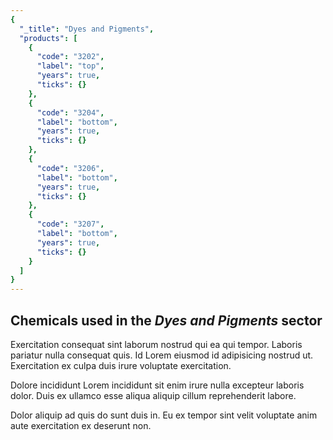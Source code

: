 ```yaml
---
{
  "_title": "Dyes and Pigments",
  "products": [
    {
      "code": "3202",
      "label": "top",
      "years": true,
      "ticks": {}
    },
    {
      "code": "3204",
      "label": "bottom",
      "years": true,
      "ticks": {}
    },
    {
      "code": "3206",
      "label": "bottom",
      "years": true,
      "ticks": {}
    },
    {
      "code": "3207",
      "label": "bottom",
      "years": true,
      "ticks": {}
    }
  ]
}
---
```


## Chemicals used in the _Dyes and Pigments_ sector

Exercitation consequat sint laborum nostrud qui ea qui tempor. Laboris pariatur nulla consequat quis. Id Lorem eiusmod id adipisicing nostrud ut. Exercitation ex culpa duis irure voluptate exercitation.

Dolore incididunt Lorem incididunt sit enim irure nulla excepteur laboris dolor. Duis ex ullamco esse aliqua aliquip cillum reprehenderit labore.

Dolor aliquip ad quis do sunt duis in. Eu ex tempor sint velit voluptate anim aute exercitation ex deserunt non.